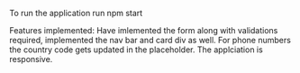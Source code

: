 To run the application run
npm start

Features implemented:
Have imlemented the form along with validations required, implemented the nav bar and  card div as well.
For phone numbers the country code gets updated in the placeholder.
The applciation is responsive.
